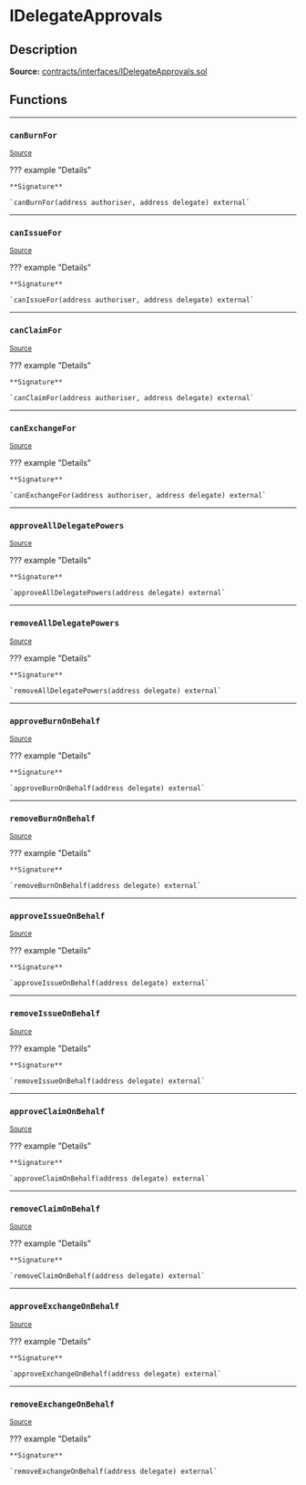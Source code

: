 # IDelegateApprovals

## Description


**Source:** [contracts/interfaces/IDelegateApprovals.sol](https://github.com/Synthetixio/synthetix/tree/develop/contracts/interfaces/IDelegateApprovals.sol)

## Functions


---
### `canBurnFor`

<sub>[Source](https://github.com/Synthetixio/synthetix/tree/develop/contracts/interfaces/IDelegateApprovals.sol#L6)</sub>



??? example "Details"

    **Signature**

    `canBurnFor(address authoriser, address delegate) external`


---
### `canIssueFor`

<sub>[Source](https://github.com/Synthetixio/synthetix/tree/develop/contracts/interfaces/IDelegateApprovals.sol#L8)</sub>



??? example "Details"

    **Signature**

    `canIssueFor(address authoriser, address delegate) external`


---
### `canClaimFor`

<sub>[Source](https://github.com/Synthetixio/synthetix/tree/develop/contracts/interfaces/IDelegateApprovals.sol#L10)</sub>



??? example "Details"

    **Signature**

    `canClaimFor(address authoriser, address delegate) external`


---
### `canExchangeFor`

<sub>[Source](https://github.com/Synthetixio/synthetix/tree/develop/contracts/interfaces/IDelegateApprovals.sol#L12)</sub>



??? example "Details"

    **Signature**

    `canExchangeFor(address authoriser, address delegate) external`


---
### `approveAllDelegatePowers`

<sub>[Source](https://github.com/Synthetixio/synthetix/tree/develop/contracts/interfaces/IDelegateApprovals.sol#L15)</sub>



??? example "Details"

    **Signature**

    `approveAllDelegatePowers(address delegate) external`


---
### `removeAllDelegatePowers`

<sub>[Source](https://github.com/Synthetixio/synthetix/tree/develop/contracts/interfaces/IDelegateApprovals.sol#L17)</sub>



??? example "Details"

    **Signature**

    `removeAllDelegatePowers(address delegate) external`


---
### `approveBurnOnBehalf`

<sub>[Source](https://github.com/Synthetixio/synthetix/tree/develop/contracts/interfaces/IDelegateApprovals.sol#L19)</sub>



??? example "Details"

    **Signature**

    `approveBurnOnBehalf(address delegate) external`


---
### `removeBurnOnBehalf`

<sub>[Source](https://github.com/Synthetixio/synthetix/tree/develop/contracts/interfaces/IDelegateApprovals.sol#L21)</sub>



??? example "Details"

    **Signature**

    `removeBurnOnBehalf(address delegate) external`


---
### `approveIssueOnBehalf`

<sub>[Source](https://github.com/Synthetixio/synthetix/tree/develop/contracts/interfaces/IDelegateApprovals.sol#L23)</sub>



??? example "Details"

    **Signature**

    `approveIssueOnBehalf(address delegate) external`


---
### `removeIssueOnBehalf`

<sub>[Source](https://github.com/Synthetixio/synthetix/tree/develop/contracts/interfaces/IDelegateApprovals.sol#L25)</sub>



??? example "Details"

    **Signature**

    `removeIssueOnBehalf(address delegate) external`


---
### `approveClaimOnBehalf`

<sub>[Source](https://github.com/Synthetixio/synthetix/tree/develop/contracts/interfaces/IDelegateApprovals.sol#L27)</sub>



??? example "Details"

    **Signature**

    `approveClaimOnBehalf(address delegate) external`


---
### `removeClaimOnBehalf`

<sub>[Source](https://github.com/Synthetixio/synthetix/tree/develop/contracts/interfaces/IDelegateApprovals.sol#L29)</sub>



??? example "Details"

    **Signature**

    `removeClaimOnBehalf(address delegate) external`


---
### `approveExchangeOnBehalf`

<sub>[Source](https://github.com/Synthetixio/synthetix/tree/develop/contracts/interfaces/IDelegateApprovals.sol#L31)</sub>



??? example "Details"

    **Signature**

    `approveExchangeOnBehalf(address delegate) external`


---
### `removeExchangeOnBehalf`

<sub>[Source](https://github.com/Synthetixio/synthetix/tree/develop/contracts/interfaces/IDelegateApprovals.sol#L33)</sub>



??? example "Details"

    **Signature**

    `removeExchangeOnBehalf(address delegate) external`


